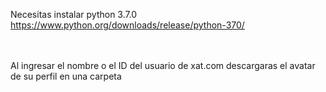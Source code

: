 Necesitas instalar python 3.7.0
<br>
<a href="https://www.python.org/downloads/release/python-370/">https://www.python.org/downloads/release/python-370/</a>
<br>
<br>
<br>

Al ingresar el nombre o el ID del usuario de xat.com descargaras el avatar de su perfil en una carpeta
